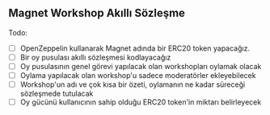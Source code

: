 ## Magnet Workshop Akıllı Sözleşme

Todo:

- [ ] OpenZeppelin kullanarak Magnet adında bir ERC20 token yapacağız.
- [ ] Bir oy pusulası akıllı sözleşmesi kodlayacağız
- [ ] Oy pusulasının genel görevi yapılacak olan workshopları oylamak olacak
- [ ] Oylama yapılacak olan workshop'u sadece moderatörler ekleyebilecek
- [ ] Workshop'un adı ve çok kısa bir özeti, oylamanın ne kadar süreceği sözleşmede tutulacak
- [ ] Oy gücünü kullanıcının sahip olduğu ERC20 token'in miktarı belirleyecek